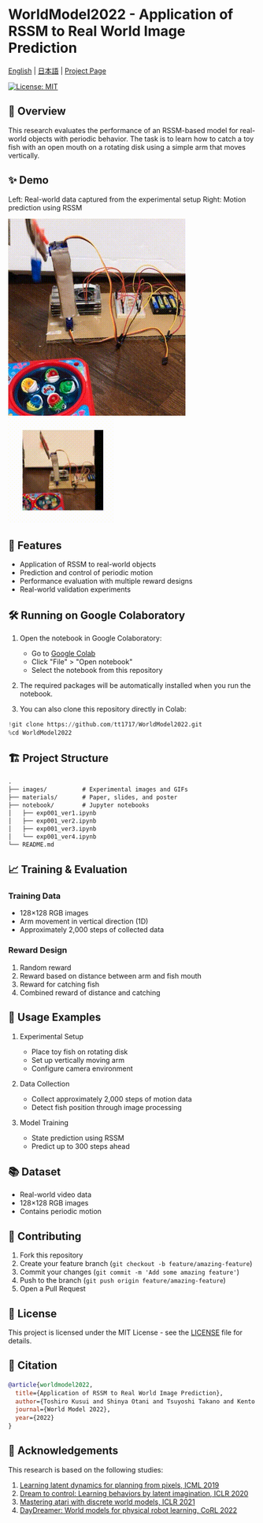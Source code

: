 # WorldModel2022 - Application of RSSM to Real World Image Prediction

[English](README.md) | [日本語](README_JA.md) | [Project Page](https://tt1717.github.io/WorldModel2022/)

[![License: MIT](https://img.shields.io/badge/License-MIT-yellow.svg)](https://opensource.org/licenses/MIT)

## 🌟 Overview

This research evaluates the performance of an RSSM-based model for real-world objects with periodic behavior. The task is to learn how to catch a toy fish with an open mouth on a rotating disk using a simple arm that moves vertically.

## ✨ Demo

Left: Real-world data captured from the experimental setup
Right: Motion prediction using RSSM

![Real-world Data](images/setup1.gif)
![RSSM Prediction](images/random.gif)

## 🚀 Features

- Application of RSSM to real-world objects
- Prediction and control of periodic motion
- Performance evaluation with multiple reward designs
- Real-world validation experiments

## 🛠️ Running on Google Colaboratory

1. Open the notebook in Google Colaboratory:
   - Go to [Google Colab](https://colab.research.google.com)
   - Click "File" > "Open notebook"
   - Select the notebook from this repository

2. The required packages will be automatically installed when you run the notebook.

3. You can also clone this repository directly in Colab:
```python
!git clone https://github.com/tt1717/WorldModel2022.git
%cd WorldModel2022
```

## 🏗️ Project Structure

```
.
├── images/          # Experimental images and GIFs
├── materials/       # Paper, slides, and poster
├── notebook/        # Jupyter notebooks
│   ├── exp001_ver1.ipynb
│   ├── exp001_ver2.ipynb
│   ├── exp001_ver3.ipynb
│   └── exp001_ver4.ipynb
└── README.md
```

## 📈 Training & Evaluation

### Training Data
- 128×128 RGB images
- Arm movement in vertical direction (1D)
- Approximately 2,000 steps of collected data

### Reward Design
1. Random reward
2. Reward based on distance between arm and fish mouth
3. Reward for catching fish
4. Combined reward of distance and catching

## 📝 Usage Examples

1. Experimental Setup
   - Place toy fish on rotating disk
   - Set up vertically moving arm
   - Configure camera environment

2. Data Collection
   - Collect approximately 2,000 steps of motion data
   - Detect fish position through image processing

3. Model Training
   - State prediction using RSSM
   - Predict up to 300 steps ahead

## 📚 Dataset

- Real-world video data
- 128×128 RGB images
- Contains periodic motion

## 🤝 Contributing

1. Fork this repository
2. Create your feature branch (`git checkout -b feature/amazing-feature`)
3. Commit your changes (`git commit -m 'Add some amazing feature'`)
4. Push to the branch (`git push origin feature/amazing-feature`)
5. Open a Pull Request

## 🪪 License

This project is licensed under the MIT License - see the [LICENSE](LICENSE) file for details.

## 📝 Citation

```bibtex
@article{worldmodel2022,
  title={Application of RSSM to Real World Image Prediction},
  author={Toshiro Kusui and Shinya Otani and Tsuyoshi Takano and Kento Fukuda and Junya Honda},
  journal={World Model 2022},
  year={2022}
}
```

## 🙏 Acknowledgements

This research is based on the following studies:

1. [Learning latent dynamics for planning from pixels, ICML 2019](https://arxiv.org/abs/1811.04551)
2. [Dream to control: Learning behaviors by latent imagination, ICLR 2020](https://arxiv.org/abs/1912.01603)
3. [Mastering atari with discrete world models, ICLR 2021](https://arxiv.org/abs/2010.02193)
4. [DayDreamer: World models for physical robot learning, CoRL 2022](https://arxiv.org/abs/2206.14176)
